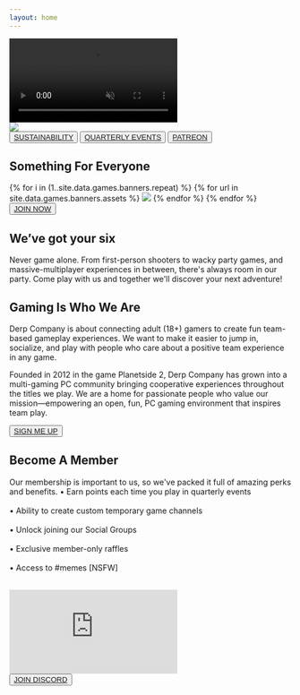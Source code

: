 ```yaml
---
layout: home
---
```


<div>
  <div id="backgroundVideoContainer">
    <video autoplay muted loop id="backgroundVideo">
      <source src="{{ site.baseurl }}/public/video/banner-video.mp4" type="video/mp4">
    </video>
    <div id="videoHeader">
      <img class="headervidlink" src="{{ site.baseurl }}/public/img/logo-splash.png">
    </div>
  </div>
  <div class="sectionTriButton">
    <button class="triButton backgroundImageDark triButtonBackground1">
      <a href="{{ site.baseurl }}/sustainability/">SUSTAINABILITY</a>
    </button>
    <button class="triButton backgroundImageDark triButtonBackground2">
      <a href="{{ site.baseurl }}/events/">QUARTERLY EVENTS</a>
    </button>
    <button class="triButton backgroundImageDark triButtonBackground3">
      <a href="{{ site.baseurl }}/patreon/">PATREON</a>
    </button>
  </div>
  <div class="sectionGameCatalog">
    <div class="section verticalPaddingXLarge">
      <div class="sectionColumnFullWidth">
        <h2>Something For Everyone</h2>
      </div>
    </div>
    <div class="sectionGameRow">
      {% for i in (1..site.data.games.banners.repeat) %}
        {% for url in site.data.games.banners.assets %}
          <img class="gameCatalogItem" src="{{ site.baseurl }}/public/img/{{ url }}">
        {% endfor %}
      {% endfor %}      
    </div>
  </div>
</div>

<div id="container">
  <div id="content">
    <div class="heightXXLarge"></div>
    <div class="section hideTopBorder backgroundGame1 backgroundImageDark backgroundImageCenter sectionBorderTop sectionBorderBottom">
      <div class="sectionColumnSub">
        <button class="navButton">
          <a href="{{ site.baseurl }}/join/">JOIN NOW</a>
        </button>
      </div>
      <div class="sectionColumnMain">
        <h2>We’ve got your six</h2>
        <p class="bold">       
        Never game alone. From first-person shooters to wacky party games, and massive-multiplayer experiences in between, there's always room in our party. Come play with us and together we'll discover your next adventure!
        </p>
      </div>
    </div>
    <div class="section backgroundGame2 backgroundImageDark backgroundImageCenter sectionBorderTop sectionBorderBottom">
      <div class="sectionColumnMain">
        <h2>Gaming Is Who We Are</h2>
        <p class="bold">
        Derp Company is about connecting adult (18+) gamers to create fun team-based gameplay experiences. We want to make it easier to jump in, socialize, and play with people who care about a positive team experience in any game.
        </p> 
        <p class="bold">
        Founded in 2012 in the game Planetside 2, Derp Company has grown into a multi-gaming PC community bringing cooperative experiences throughout the titles we play. We are a home for passionate people who value our mission—empowering an open, fun, PC gaming environment that inspires team play.
        </p>
      </div>
      <div class="sectionColumnSub">
      </div>
    </div>
    <div class="section sectionBorderTop sectionBorderBottom">
      <div class="sectionColumnSub">
        <button class="navButton">
          <a href="{{ site.baseurl }}/patreon/">SIGN ME UP</a>
        </button>
      </div>
      <div class="sectionColumnMain">
        <h2>Become A Member</h2>
        <p class="bold">
        Our membership is important to us, so we've packed it full of amazing perks and benefits. 
          •  Earn points each time you play in quarterly events<br><br>
          •  Ability to create custom temporary game channels<br><br>
          •  Unlock joining our Social Groups<br><br>
          •  Exclusive member-only raffles<br><br>
          •  Access to #memes [NSFW]<br><br>
        </p>
      </div>
    </div>
    <div class="section">
      <div class="sectionColumnMain">
        <iframe id="discordEmbed" src="https://discord.com/widget?id=154310693171101697&theme=dark" allowtransparency="true" frameborder="0" sandbox="allow-popups allow-popups-to-escape-sandbox allow-same-origin allow-scripts"></iframe>
      </div>
      <div class="sectionColumnSub">
        <button class="navButton">
          <a href="http://discord.derpcompany.com/">JOIN DISCORD</a>
        </button>
      </div>
    </div>
  </div>
</div>